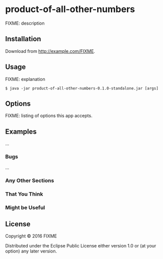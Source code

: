 # product-of-all-other-numbers

FIXME: description

## Installation

Download from http://example.com/FIXME.

## Usage

FIXME: explanation

    $ java -jar product-of-all-other-numbers-0.1.0-standalone.jar [args]

## Options

FIXME: listing of options this app accepts.

## Examples

...

### Bugs

...

### Any Other Sections
### That You Think
### Might be Useful

## License

Copyright © 2016 FIXME

Distributed under the Eclipse Public License either version 1.0 or (at
your option) any later version.
